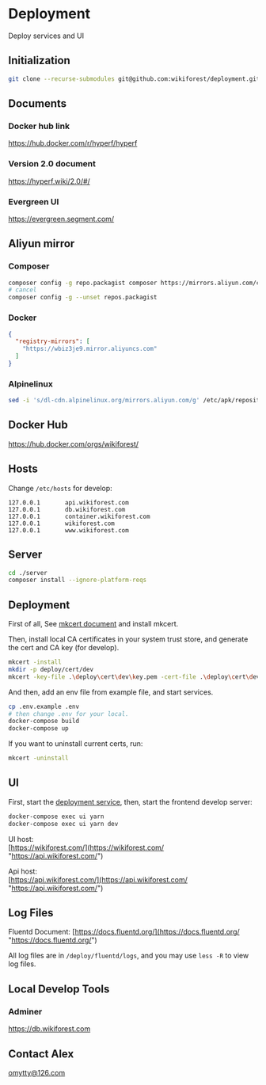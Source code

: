 # Deployment
Deploy services and UI

## Initialization
```sh
git clone --recurse-submodules git@github.com:wikiforest/deployment.git
```

## Documents
### Docker hub link
https://hub.docker.com/r/hyperf/hyperf

### Version 2.0 document
https://hyperf.wiki/2.0/#/

### Evergreen UI
https://evergreen.segment.com/

## Aliyun mirror
### Composer
```sh
composer config -g repo.packagist composer https://mirrors.aliyun.com/composer/
# cancel
composer config -g --unset repos.packagist
```

### Docker
```json
{
  "registry-mirrors": [
    "https://wbiz3je9.mirror.aliyuncs.com"
  ]
}
```

### Alpinelinux
```sh
sed -i 's/dl-cdn.alpinelinux.org/mirrors.aliyun.com/g' /etc/apk/repositories
```

## Docker Hub
https://hub.docker.com/orgs/wikiforest/

## Hosts
Change `/etc/hosts` for develop:
```
127.0.0.1       api.wikiforest.com
127.0.0.1       db.wikiforest.com
127.0.0.1       container.wikiforest.com
127.0.0.1       wikiforest.com
127.0.0.1       www.wikiforest.com
```

## Server
```sh
cd ./server
composer install --ignore-platform-reqs
```

## Deployment
First of all, See [mkcert document](https://github.com/FiloSottile/mkcert/blob/master/README.md "mkcert document") and install mkcert.

Then, install local CA certificates in your system trust store, and generate the cert and CA key (for develop).
```sh
mkcert -install
mkdir -p deploy/cert/dev
mkcert -key-file .\deploy\cert\dev\key.pem -cert-file .\deploy\cert\dev\cert.pem wikiforest.com *.wikiforest.com
```

And then, add an env file from example file, and start services.
```sh
cp .env.example .env
# then change .env for your local.
docker-compose build
docker-compose up
```

If you want to uninstall current certs, run:
```sh
mkcert -uninstall
```

## UI
First, start the [deployment service](https://github.com/wikiforest/server "deployment service"), then, start the frontend develop server:

```bash
docker-compose exec ui yarn
docker-compose exec ui yarn dev
```

UI host:   
[https://wikiforest.com/](https://wikiforest.com/ "https://api.wikiforest.com/")

Api host:   
[https://api.wikiforest.com/](https://api.wikiforest.com/ "https://api.wikiforest.com/")

## Log Files
Fluentd Document: [https://docs.fluentd.org/](https://docs.fluentd.org/ "https://docs.fluentd.org/")

All log files are in `/deploy/fluentd/logs`, and you may use `less -R` to view log files.

## Local Develop Tools
### Adminer
https://db.wikiforest.com

## Contact Alex
[omytty@126.com](mailto:omytty@126.com "omytty@126.com")
